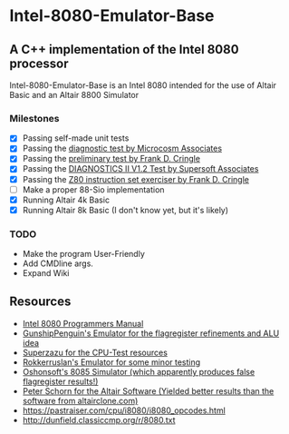 # Intel-8080-Emulator-Base
## A C++ implementation of the Intel 8080 processor

Intel-8080-Emulator-Base is an Intel 8080 intended for the use of Altair Basic and an Altair 8800 Simulator

### Milestones

- [x] Passing self-made unit tests
- [x] Passing the [diagnostic test by Microcosm Associates](https://github.com/superzazu/8080/blob/master/cpu_tests/TST8080.ASM)
- [x] Passing the [preliminary test by Frank D. Cringle](https://github.com/superzazu/8080/blob/master/cpu_tests/8080PRE.MAC)
- [x] Passing the [DIAGNOSTICS II V1.2 Test by Supersoft Associates](https://github.com/superzazu/8080/blob/master/cpu_tests/CPUTEST.COM)
- [X] Passing the [Z80 instruction set exerciser by Frank D. Cringle](https://github.com/superzazu/8080/blob/master/cpu_tests/8080EXM.COM)
- [ ] Make a proper 88-Sio implementation
- [X] Running Altair 4k Basic
- [X] Running Altair 8k Basic (I don't know yet, but it's likely)

### TODO 
- Make the program User-Friendly
- Add CMDline args.
- Expand Wiki

## Resources
- [Intel 8080 Programmers Manual](https://altairclone.com/downloads/manuals/8080%20Programmers%20Manual.pdf)
- [GunshipPenguin's Emulator for the flagregister refinements and ALU idea](https://github.com/GunshipPenguin/lib8080/blob/master/src/i8080.c)
- [Superzazu for the CPU-Test resources](https://github.com/superzazu/8080/tree/master/cpu_tests)
- [Rokkerruslan's Emulator for some minor testing](https://rokkerruslan.github.io/assembler)
- [Oshonsoft's 8085 Simulator (which apparently produces false flagregister results!)](https://www.oshonsoft.com/8085.php)
- [Peter Schorn for the Altair Software (Yielded better results than the software from altairclone.com)](https://schorn.ch/altair_3.php)
- https://pastraiser.com/cpu/i8080/i8080_opcodes.html
- http://dunfield.classiccmp.org/r/8080.txt

